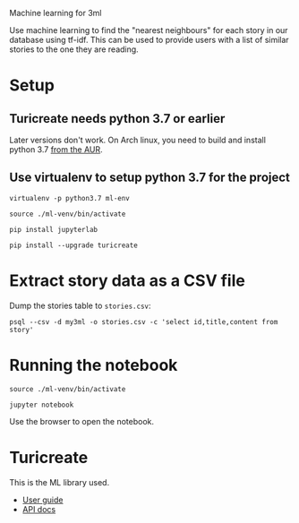Machine learning for 3ml

Use machine learning to find the "nearest neighbours" for each story in our database using tf-idf. This can be used to provide users with a list of similar stories to the one they are reading.

# Setup

## Turicreate needs python 3.7 or earlier

Later versions don't work. On Arch linux, you need to build and install python 3.7 [from the AUR](https://aur.archlinux.org/packages/python37/).

## Use virtualenv to setup python 3.7 for the project

```
virtualenv -p python3.7 ml-env

source ./ml-venv/bin/activate

pip install jupyterlab

pip install --upgrade turicreate
```

# Extract story data as a CSV file

Dump the stories table to `stories.csv`:

```
psql --csv -d my3ml -o stories.csv -c 'select id,title,content from story'
```

# Running the notebook

```
source ./ml-venv/bin/activate

jupyter notebook
```

Use the browser to open the notebook.

# Turicreate

This is the ML library used.

- [User guide](https://apple.github.io/turicreate/docs/userguide/)
- [API docs](https://apple.github.io/turicreate/docs/api/index.html)

